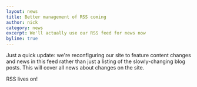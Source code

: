 ```yaml
---
layout: news
title: Better management of RSS coming
author: nick
category: news
excerpt: We'll actually use our RSS feed for news now
byline: true
---
```


<div class="row">
<div class="col-md-8" markdown="1">

Just a quick update: we're reconfiguring our site to feature content changes and news in
this feed rather than just a listing of the slowly-changing blog posts. This will cover
all news about changes on the site.

RSS lives on!

</div></div>
